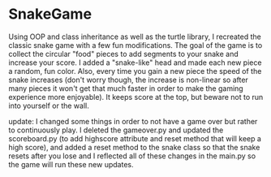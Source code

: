 # SnakeGame

Using OOP and class inheritance as well as the turtle library, I recreated the classic snake game with a few fun modifications. The goal of the game is to collect the circular "food" pieces to add segments to your snake and increase your score. I added a "snake-like" head and made each new piece a random, fun color. Also, every time you gain a new piece the speed of the snake increases (don't worry though, the increase is non-linear so after many pieces it won't get that much faster in order to make the gaming experience more enjoyable). It keeps score at the top, but beware not to run into yourself or the wall.

update: I changed some things in order to not have a game over but rather to continuously play. I deleted the gameover.py and updated the scoreboard.py (to add highscore attribute and reset method that will keep a high score), and added a reset method to the snake class so that the snake resets after you lose and I reflected all of these changes in the main.py so the game will run these new updates. 
